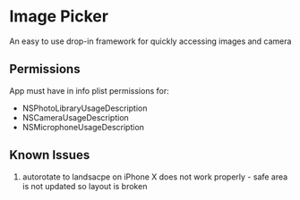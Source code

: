 # Image Picker

An easy to use drop-in framework for quickly accessing images and camera

## Permissions

App must have in info plist permissions for:

- NSPhotoLibraryUsageDescription
- NSCameraUsageDescription
- NSMicrophoneUsageDescription

## Known Issues

1. autorotate to landsacpe on iPhone X does not work properly - safe area is not updated so layout is broken
